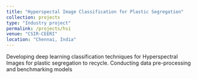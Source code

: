 ```yaml
---
title: "Hyperspectal Image Classification for Plastic Segregation"
collection: projects
type: "Industry project"
permalink: /projects/hsi
venue: "CSIR-CEERI"
location: "Chennai, India"
---
```


Developing deep learning classification techniques for Hyperspectral Images for plastic segregation to recycle. Conducting data pre-processing and benchmarking models
